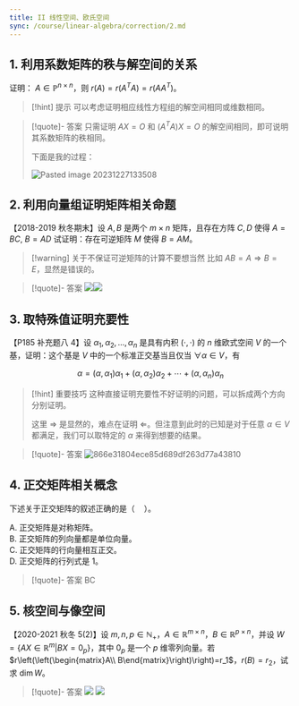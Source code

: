 ```yaml
---
title: II 线性空间、欧氏空间
sync: /course/linear-algebra/correction/2.md
---
```


## 1. 利用系数矩阵的秩与解空间的关系

证明： $A \in \mathbb P^{n \times n}$，则 $r(A) = r(A^T A) = r(A A^T)$。

> [!hint] 提示
> 可以考虑证明相应线性方程组的解空间相同或维数相同。

> [!quote]- 答案
> 只需证明 $AX = O$ 和 $(A^T A) X = O$ 的解空间相同，即可说明其系数矩阵的秩相同。
>
> 下面是我的过程：
>
> ![Pasted image 20231227133508](https://static.memset0.cn/img/v6/2024/02/08/A3qRYSrY.png)

## 2. 利用向量组证明矩阵相关命题

【2018-2019 秋冬期末】设 $A,B$ 是两个 $m\times n$ 矩阵，且存在方阵 $C,D$ 使得 $A=BC,\ B=AD$ 试证明：存在可逆矩阵 $M$ 使得 $B= AM$。

> [!warning] 关于不保证可逆矩阵的计算不要想当然
> 比如 $A B=A \Rightarrow B=E$，显然是错误的。

> [!quote]- 答案
> ![](https://static.memset0.cn/img/v6/2024/02/16/HkE7DrYL.png)![](https://static.memset0.cn/img/v6/2024/02/16/2Jzv0mQg.png)

## 3. 取特殊值证明充要性

【P185 补充题八 4】设 $\alpha_1,\alpha_2,\dots,\alpha_n$ 是具有内积 $(\cdot,\cdot)$ 的 $n$ 维欧式空间 $V$ 的一个基，证明：这个基是 $V$ 中的一个标准正交基当且仅当 $\forall \alpha \in V$，有

$$
\alpha = (\alpha,\alpha_1)\alpha_1 + (\alpha,\alpha_2) \alpha_2+\cdots +(\alpha,\alpha_n)\alpha_n
$$

> [!hint] 重要技巧
> 这种直接证明充要性不好证明的问题，可以拆成两个方向分别证明。
>
> 这里 $\Rightarrow$ 是显然的，难点在证明 $\Leftarrow$。但注意到此时的已知是对于任意 $\alpha \in V$ 都满足，我们可以取特定的 $\alpha$ 来得到想要的结果。

> [!quote]- 答案
> ![866e31804ece85d689df263d77a43810](https://static.memset0.cn/img/v6/2024/02/08/qx62KvQ0.png)

## 4. 正交矩阵相关概念

下述关于正交矩阵的叙述正确的是（$\quad$）。

A. 正交矩阵是对称矩阵。  
B. 正交矩阵的列向量都是单位向量。  
C. 正交矩阵的行向量相互正交。  
D. 正交矩阵的行列式是 1。

> [!quote]- 答案
> BC

## 5. 核空间与像空间

【2020-2021 秋冬 5(2)】设 $m,n,p \in \mathbb N_+$，$A \in \mathbb R^{m \times n}$，$B \in \mathbb R^{p \times n}$，并设 $W=\{AX\in \mathbb R^m | BX=0_p\}$，其中 $0_p$ 是一个 $p$ 维零列向量。若 $r\left(\left(\begin{matrix}A\\ B\end{matrix}\right)\right)=r_1$，$r(B)=r_2$，试求 $\dim W$。

> [!quote]- 答案
> ![](https://static.memset0.cn/img/v6/2024/02/16/zmZBQnkt.png) ![](https://static.memset0.cn/img/v6/2024/02/16/rNgDeMQl.png)
